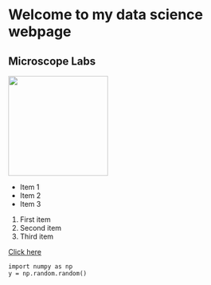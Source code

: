 # Welcome to my data science webpage
## Microscope Labs 
<img src="https://api.hub.jhu.edu/factory/sites/default/files/styles/full_width/public/electron_microscope_030121.jpg" width=200>

- Item 1
- Item 2
- Item 3

1. First item
2. Second item
3. Third item



[Click here](https://mpcr.lab.com)

```
import numpy as np
y = np.random.random()
```
